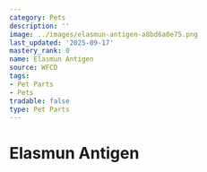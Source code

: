 ```yaml
---
category: Pets
description: ''
image: ../images/elasmun-antigen-a8bd6a0e75.png
last_updated: '2025-09-17'
mastery_rank: 0
name: Elasmun Antigen
source: WFCD
tags:
- Pet Parts
- Pets
tradable: false
type: Pet Parts
---
```


# Elasmun Antigen

